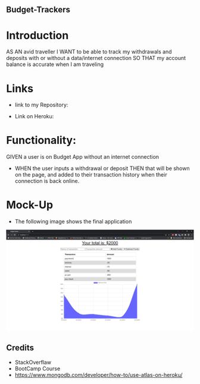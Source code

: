 ## Budget-Trackers

# Introduction

AS AN avid traveller
I WANT to be able to track my withdrawals and deposits with or without a data/internet connection
SO THAT my account balance is accurate when I am traveling

# Links

* link to my Repository:



* Link on Heroku:



# Functionality:

GIVEN a user is on Budget App without an internet connection
* WHEN the user inputs a withdrawal or deposit
THEN that will be shown on the page, and added to their transaction history when their connection is back online.

# Mock-Up

* The following image shows the final application

![alt text](./img/Budget-Tracker.png)

## Credits

* StackOverflaw 
* BootCamp Course
* https://www.mongodb.com/developer/how-to/use-atlas-on-heroku/
